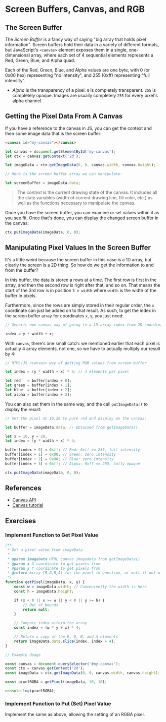 # Screen Buffers, Canvas, and RGB


## The Screen Buffer ##

The *Screen Buffer* is a fancy way of saying "big array that holds pixel
information". Screen buffers hold their data in a variety of different
formats, but JavaScript's `<canvas>` element exposes them in a single,
one-dimensional array, where each set of 4 sequential elements
represents a Red, Green, Blue, and Alpha quad.

Each of the Red, Green, Blue, and Alpha values are one byte, with 0 (or
0x00 hex) representing "no intensity", and 255 (0xff) representing "full
intensity".

* *Alpha* is the transparency of a pixel. `0` is completely transparent. `255`
  is completely opaque. Images are usually completely `255` for every pixel's
  alpha channel.


## Getting the Pixel Data From A Canvas

If you have a reference to the canvas in JS, you can get the context and then
some image data that is the screen buffer:

```html
<canvas id="my-canvas"></canvas>
```

```javascript
let canvas = document.getElementById('my-canvas');
let ctx = canvas.getContext('2d');

let imageData = ctx.getImageData(0, 0, canvas.width, canvas.height);

// Here is the screen buffer array we can manipulate:

let screenBuffer = imageData.data;
```

> The _context_ is the current drawing state of the canvas. It includes all the
> state variables (width of current drawing line, fill color, etc.) as well as
> the functions necessary to manipulate the canvas.

Once you have the screen buffer, you can examine or set values within it
as you see fit. Once that's done, you can display the changed screen
buffer in the canvas:

```javascript
ctx.putImageData(imageData, 0, 0);
```


## Manipulating Pixel Values In the Screen Buffer

It's a little weird because the screen buffer in this case is a 1D array, but
clearly the screen is a 2D thing. So how do we get the information to and from
the buffer?

In this buffer, the data is stored a rows at a time. The first row is first in
the array, and then the second row is right after that, and so on. That means
the start of the 3rd row is in position `3 × width` where `width` is the width
of the buffer in pixels.

Furthermore, since the rows are simply stored in their regular order, the `x`
coordinate can just be added on to that result. As such, to get the index in the
screen buffer array for coordinates `x`, `y`, you just need:

```javascript
// Generic non-canvas way of going to a 1D array index from 2D coordinates:

index = y * width + x;
```

With `canvas`, there's one small catch: we mentioned earlier that each
pixel is actually 4 array elements, not one, so we have to actually
multiply our result by 4:

```javascript
// HTML/JS <canvas> way of getting RGB values from screen buffer

let index = (y * width + x) * 4; // 4 elements per pixel

let red   = buffer[index + 0];
let green = buffer[index + 1];
let blue  = buffer[index + 2];
let alpha = buffer[index + 3];
```

You can also set them in the same way, and the call `putImageData()` to display the result:

```javascript
// Set the pixel at 10,20 to pure red and display on the canvas:

let buffer = imageData.data; // Obtained from getImageData()

let x = 10, y = 20;
let index = (y * width + x) * 4;

buffer[index + 0] = 0xff; // Red: 0xff == 255, full intensity
buffer[index + 1] = 0x00; // Green: zero intensity
buffer[index + 2] = 0x00; // Blue: zero intensity
buffer[index + 3] = 0xff; // Alpha: 0xff == 255, fully opaque

ctx.putImageData(imageData, 0, 0);
```

## References

* [Canvas API](https://developer.mozilla.org/en-US/docs/Web/API/Canvas_API)
* [Canvas tutorial](https://developer.mozilla.org/en-US/docs/Web/API/Canvas_API/Tutorial)


## Exercises

### Implement Function to Get Pixel Value

```javascript
/**
 * Get a pixel value from imageData
 *
 * @param imageData HTML canvas imagedata from getImageData()
 * @param x X coordinate to get pixels from
 * @param y Y coordinate to get pixels from
 * @return Array [R,G,B,A] for the pixel in question, or null if out of bounds
 */
function getPixel(imageData, x, y) {
    const w = imageData.width; // Conveniently the width is here
    const h = imageData.height;

    if (x < 0 || x >= w || y < 0 || y >= h) {
        // Out of bounds
        return null;
    }

    // Compute index within the array
    const index = (w * y + x) * 4;

    // Return a copy of the R, G, B, and A elements
    return imageData.data.slice(index, index + 4);
}

// Example Usage

const canvas = document.querySelector('#my-canvas');
const ctx = canvas.getContext('2d');
const imageData = ctx.getImageData(0, 0, canvas.width, canvas.height);

const pixelRGBA = getPixel(imageData, 10, 10);

console.log(pixelRGBA);
```

### Implement Function to Put (Set) Pixel Value

Implement the same as above, allowing the setting of an RGBA pixel.
